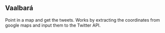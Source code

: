 Vaalbará
--------------

Point in a map and get the tweets.
Works by extracting the coordinates from google maps and input them to
the Twitter API.

